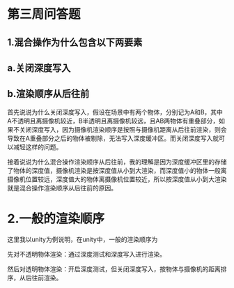 # 第三周问答题

## 1.混合操作为什么包含以下两要素

  ## a.关闭深度写入

  ## b.渲染顺序从后往前

首先说说为什么关闭深度写入，假设在场景中有两个物体，分别记为A和B，其中A不透明且离摄像机较近，B半透明且离摄像机较远，且AB两物体有重叠部分，如果不关闭深度写入，因为摄像机渲染顺序是按照与摄像机距离从后往前渲染，则会导致在A重叠部分之后的物体被剔除，无法写入深度缓冲区。而关闭深度写入就可以减轻这样的问题。

接着说说为什么混合操作渲染顺序从后往前，我的理解是因为深度缓冲区里的存储了物体的深度值，摄像机渲染是按深度值从小到大渲染，而深度值小的物体一般离摄像机位置较远，深度值大的物体离摄像机位置较近，所以按深度值从小到大渲染就是混合操作渲染顺序从后往前的原因。

# 2.一般的渲染顺序

这里我以unity为例说明，在unity中，一般的渲染顺序为

先对不透明物体渲染：通过深度测试和深度写入进行渲染。

然后对透明物体渲染：开启深度测试，但关闭深度写入，按物体与摄像机的距离排序，从后往前渲染。


